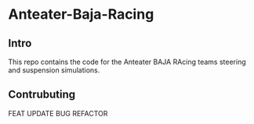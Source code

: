# Anteater-Baja-Racing

## Intro

This repo contains the code for the Anteater BAJA RAcing teams steering and suspension simulations.

## Contrubuting
FEAT
UPDATE
BUG
REFACTOR